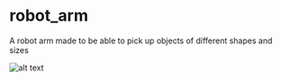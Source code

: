 # robot_arm
A robot arm made to be able to pick up objects of different shapes and sizes

![alt text](robot_arm_gif.gif "Logo Title Text 1")

